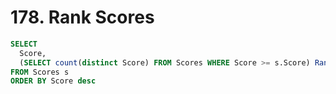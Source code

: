 # 178. Rank Scores

```sql
SELECT
  Score,
  (SELECT count(distinct Score) FROM Scores WHERE Score >= s.Score) Rank --这里的a.Score就是上一行中的Score
FROM Scores s
ORDER BY Score desc
```
